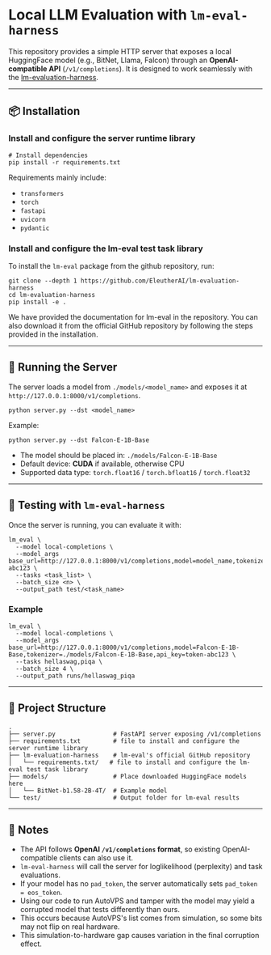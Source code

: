 # Local LLM Evaluation with `lm-eval-harness`

This repository provides a simple HTTP server that exposes a local HuggingFace model (e.g., BitNet, Llama, Falcon) through an **OpenAI-compatible API** (`/v1/completions`).
 It is designed to work seamlessly with the [lm-evaluation-harness](https://github.com/EleutherAI/lm-evaluation-harness).

------



## 📦 Installation

### Install and configure the server runtime library

```
# Install dependencies
pip install -r requirements.txt
```

Requirements mainly include:

- `transformers`
- `torch`
- `fastapi`
- `uvicorn`
- `pydantic`

### Install and configure the lm-eval test task library

To install the `lm-eval` package from the github repository, run:

```
git clone --depth 1 https://github.com/EleutherAI/lm-evaluation-harness
cd lm-evaluation-harness
pip install -e .
```

We have provided the documentation for lm-eval in the repository. You can also download it from the official GitHub repository by following the steps provided in the installation.

---



## 🚀 Running the Server

The server loads a model from `./models/<model_name>` and exposes it at `http://127.0.0.1:8000/v1/completions`.

```
python server.py --dst <model_name>
```

Example:

```
python server.py --dst Falcon-E-1B-Base
```

- The model should be placed in: `./models/Falcon-E-1B-Base`
- Default device: **CUDA** if available, otherwise CPU
- Supported data type: `torch.float16` / `torch.bfloat16` / `torch.float32`

------



## 🧪 Testing with `lm-eval-harness`

Once the server is running, you can evaluate it with:

```
lm_eval \
  --model local-completions \
  --model_args base_url=http://127.0.0.1:8000/v1/completions,model=model_name,tokenizer=/home/path_to_model/model_name,api_key=token-abc123 \
  --tasks <task_list> \
  --batch_size <n> \
  --output_path test/<task_name>
```

### Example

```
lm_eval \
  --model local-completions \
  --model_args base_url=http://127.0.0.1:8000/v1/completions,model=Falcon-E-1B-Base,tokenizer=./models/Falcon-E-1B-Base,api_key=token-abc123 \
  --tasks hellaswag,piqa \
  --batch_size 4 \
  --output_path runs/hellaswag_piqa
```

------



## 📂 Project Structure

```
.
├── server.py                # FastAPI server exposing /v1/completions
├── requirements.txt         # file to install and configure the server runtime library
├── lm-evaluation-harness    # lm-eval's official GitHub repository 
│   └── requirements.txt/   # file to install and configure the lm-eval test task library
├── models/                  # Place downloaded HuggingFace models here
│   └── BitNet-b1.58-2B-4T/  # Example model
└── test/                    # Output folder for lm-eval results
```

------



## 📑 Notes

- The API follows **OpenAI `/v1/completions` format**, so existing OpenAI-compatible clients can also use it.
- `lm-eval-harness` will call the server for loglikelihood (perplexity) and task evaluations.
- If your model has no `pad_token`, the server automatically sets `pad_token = eos_token`.
- Using our code to run AutoVPS and tamper with the model may yield a corrupted model that tests differently than ours.
- This occurs because AutoVPS's list comes from simulation, so some bits may not flip on real hardware.
- This simulation-to-hardware gap causes variation in the final corruption effect.